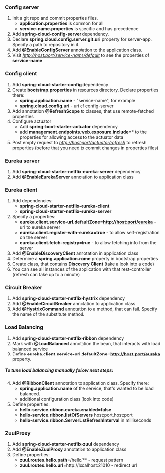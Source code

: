 ### Config server
1. Init a git repo and commit properties files.
    - **application.properties** is common for all
    - **service-name.properties** is specific and has precedence
2. Add **spring-cloud-config-server** dependency.
3. Declare **spring.cloud.config.server.git.uri** property for server-app. Specify a path to repository in it.
4. Add **@EnableConfigServer** annotation to the application class.
5. Visit *<http://host:port/service-name/default>* to see the properties of **service-name**
### Config client
1. Add **spring-cloud-starter-config** dependency
2. Create **bootstrap.properties** in resources directory. Declare properties there:
    - **spring.application.name** - "service-name", for example
    - **spring.cloud.config.uri** - uri of config-server
3. Add annotation **@RefreshScope** to classes, that use remote-fetched properties
4. Configure actuator
    - Add **spring-boot-starter-actuator** dependency
    - add **management.endpoints.web.exposure.include=*** to the properties for allowing access to the actuator data
5. Post empty request to *<http://host:port/actuator/refresh>* to refresh properties (before that you need to commit changes in properties files)
### Eureka server
1. Add **spring-cloud-starter-netflix-eureka-server** dependency
2. Add **@EnableEurekaServer** annotation to application class 
### Eureka client
1. Add dependencies:
    - **spring-cloud-starter-netflix-eureka-client**
    - **spring-cloud-starter-netflix-eureka-server**
2. Specify a properties:
    - **eureka.client.service-url.defaultZone=<http://host:port/eureka>** - url to eureka server
    - **eureka.client.register-with-eureka=true** - to allow self-registration on the server
    - **eureka.client.fetch-registry=true** - to allow fetching info from the server
3. Add **@EnableDiscoveryClient** annotation in application class
4. Determine a **spring.application.name** property in bootstrap.properties
5. Create class, that contains **Discovery Client** (take a look into a code)
6. You can see all instances of the application with that rest-controller (refresh can take up to a minute)
### Circuit Breaker
1. Add **spring-cloud-starter-netflix-hystrix** dependency
2. Add **@EnableCircuitBreaker** annotation to application class
3. Add **@HystrixCommand** annotation to a method, that can fail. Specify the name of the substitute method.
### Load Balancing
1. Add **spring-cloud-starter-netflix-ribbon** dependency
2. Mark with **@LoadBalanced** annotation the bean, that interacts with load balanced service
3. Define **eureka.client.service-url.defaultZone=<http://host:port/eureka>** property.<br/>
##### To tune load balancing manually follow next steps:
4. Add **@RibbonClient** annotation to application class. Specify there:
    - **spring.application.name** of the service, that's wanted to be load balanced.
    - additional configuration class (look into code)
5. Define properties:
    - **hello-service.ribbon.eureka.enabled=false**
    - **hello-service.ribbon.listOfServers** host:port,host:port
    - **hello-service.ribbon.ServerListRefreshInterval** in milliseconds
### ZuulProxy
1. Add **spring-cloud-starter-netflix-zuul** dependency
2. Add **@EnableZuulProxy** annotation to application class
3. Define properties: 
    - **zuul.routes.hello.path**=/hello/** - request pattern
    - **zuul.routes.hello.url**=http://localhost:21010 - redirect url
